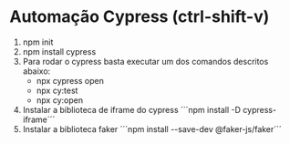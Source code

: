 # Automação Cypress (ctrl-shift-v)

1. npm init
2. npm install cypress
3. Para rodar o cypress basta executar um dos comandos descritos abaixo:
    - npx cypress open
    - npx cy:test
    - npx cy:open
4. Instalar a biblioteca de iframe do cypress ´´´npm install -D cypress-iframe´´´
5. Instalar a biblioteca faker ´´´npm install --save-dev @faker-js/faker´´´